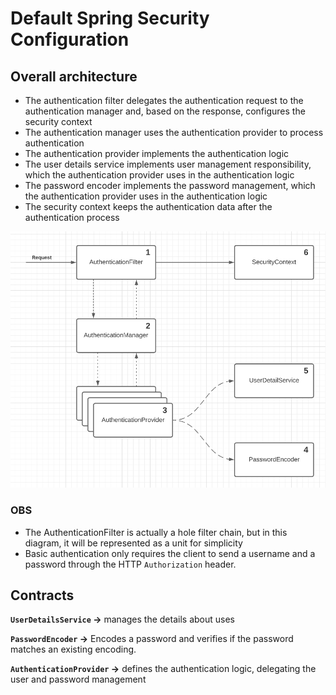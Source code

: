 # Default Spring Security Configuration

## Overall architecture

- The authentication filter delegates the authentication request to the authentication manager and, based on the
  response, configures the security context
- The authentication manager uses the authentication provider to process authentication
- The authentication provider implements the authentication logic
- The user details service implements user management responsibility, which the authentication provider uses in the
  authentication logic
- The password encoder implements the password management, which the authentication provider uses in the authentication
  logic
- The security context keeps the authentication data after the authentication process

![Spring security architecture](assets/ss-overall-architecture.png)

### OBS

- The AuthenticationFilter is actually a hole filter chain, but in this diagram, it will be represented as a unit for
  simplicity
- Basic authentication only requires the client to send a username and a password through the HTTP `Authorization`
  header.

## Contracts

**`UserDetailsService` →** manages the details about uses

**`PasswordEncoder` →** Encodes a password and verifies if the password matches an existing encoding.

**`AuthenticationProvider` →** defines the authentication logic, delegating the user and password management
